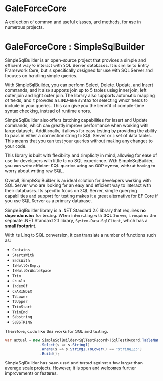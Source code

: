 # GaleForceCore

A collection of common and useful classes, and methods, for use in numerous projects.

# GaleForceCore : SimpleSqlBuilder

SimpleSqlBuilder is an open-source project that provides a simple and efficient way to interact with SQL Server databases. It is similar to Entity Framework Core, but is specifically designed for use with SQL Server and focuses on handling simple queries.

With SimpleSqlBuilder, you can perform Select, Delete, Update, and Insert commands, and it also supports join up to 5 tables using inner join, left outer join and right outer join. The library also supports automatic mapping of fields, and it provides a LINQ-like syntax for selecting which fields to include in your queries. This can give you the benefit of compile-time syntax checking, instead of runtime errors.

SimpleSqlBuilder also offers batching capabilities for Insert and Update commands, which can greatly improve performance when working with large datasets. Additionally, it allows for easy testing by providing the ability to pass in either a connection string to SQL Server or a set of data tables. This means that you can test your queries without making any changes to your code.

This library is built with flexibility and simplicity in mind, allowing for ease of use for developers with little to no SQL experience. With SimpleSqlBuilder, you can write efficient SQL queries using an OOP syntax, without having to worry about writing raw SQL.

Overall, SimpleSqlBuilder is an ideal solution for developers working with SQL Server who are looking for an easy and efficient way to interact with their databases. Its specific focus on SQL Server, simple querying capabilities and support for testing makes it a great alternative for EF Core if you use SQL Server as a primary database.

SimpleSqlBuilder library is a .NET Standard 2.0 library that requires **no dependencies** for testing. When interacting with SQL Server, it requires the separate .NET Standard 2.1 library, `System.Data.SqlClient`, which has a **small footprint**.

With its Linq to SQL conversion, it can translate a number of functions such as:
- `Contains`
- `StartsWith`
- `EndsWith`
- `IsNullOrEmpty`
- `IsNullOrWhiteSpace`
- `Trim`
- `Equals`
- `IndexOf`
- `CHARINDEX`
- `ToLower`
- `ToUpper`
- `TrimStart`
- `TrimEnd`
- `Substring`
- `SUBSTRING`

Therefore, code like this works for SQL and testing:
```c#
var actual = new SimpleSqlBuilder<SqlTestRecord>(SqlTestRecord.TableName)
                .Select(s => s.String1)
                .Where(s => s.String1.ToLower() == "string123")
                .Build();
```

SimpleSqlBuilder has been used and tested against a few larger than average scale projects. However, it is open and welcomes further improvements or features.

